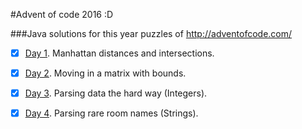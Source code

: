 #Advent of code 2016 :D

###Java solutions for this year puzzles of http://adventofcode.com/

- [X] [Day 1](https://github.com/JoseLlorensRipolles/AdventOfCode-Java/tree/master/AoC/src/Day1). Manhattan distances and intersections.
- [X] [Day 2](https://github.com/JoseLlorensRipolles/AdventOfCode-Java/tree/master/AoC/src/Day2). Moving in a matrix with bounds.
- [X] [Day 3](https://github.com/JoseLlorensRipolles/AdventOfCode-Java/tree/master/AoC/src/Day3). Parsing data the hard way (Integers).
- [X] [Day 4](https://github.com/JoseLlorensRipolles/AdventOfCode-Java/tree/master/AoC/src/Day4). Parsing rare room names (Strings).

